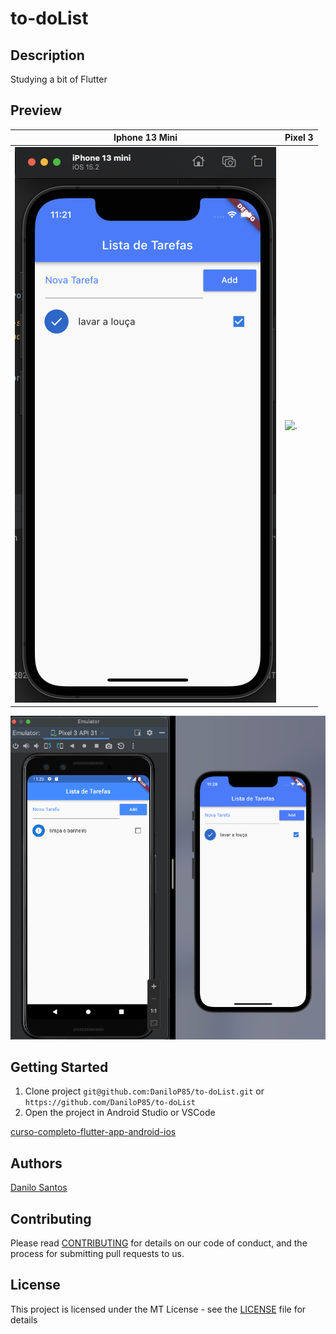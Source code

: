 # to-doList

## Description

Studying a bit of Flutter

## Preview

| Iphone 13 Mini | Pixel 3 |
| ---- | ---- |  
| ![.](readme/iphone.13.mini.png) | ![.](readm/pixel.3)

![.](readme/boths.png)

## Getting Started
1. Clone project `git@github.com:DaniloP85/to-doList.git` or  `https://github.com/DaniloP85/to-doList`
2. Open the project in Android Studio or VSCode

[curso-completo-flutter-app-android-ios](https://www.udemy.com/course/curso-completo-flutter-app-android-ios/)

## Authors

[Danilo Santos](https://www.linkedin.com/in/danilopsnts/)

## Contributing

Please read [CONTRIBUTING](CONTRIBUTING.md) for details on our code of conduct, and the process for submitting pull requests to us.
## License

This project is licensed under the MT License - see the [LICENSE](LICENSE.md) file for details